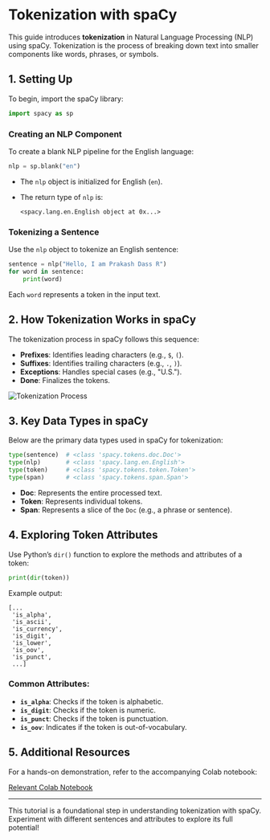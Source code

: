 # Tokenization with spaCy

This guide introduces **tokenization** in Natural Language Processing (NLP) using spaCy. Tokenization is the process of breaking down text into smaller components like words, phrases, or symbols.

## 1. Setting Up
To begin, import the spaCy library:

```python
import spacy as sp
```

### Creating an NLP Component
To create a blank NLP pipeline for the English language:

```python
nlp = sp.blank("en")
```

- The `nlp` object is initialized for English (`en`).
- The return type of `nlp` is:
  
  ```
  <spacy.lang.en.English object at 0x...>
  ```

### Tokenizing a Sentence
Use the `nlp` object to tokenize an English sentence:

```python
sentence = nlp("Hello, I am Prakash Dass R")
for word in sentence:
    print(word)
```

Each `word` represents a token in the input text.

## 2. How Tokenization Works in spaCy
The tokenization process in spaCy follows this sequence:

- **Prefixes**: Identifies leading characters (e.g., `$`, `(`).
- **Suffixes**: Identifies trailing characters (e.g., `.`, `)`).
- **Exceptions**: Handles special cases (e.g., "U.S.").
- **Done**: Finalizes the tokens.

![Tokenization Process](https://github.com/user-attachments/assets/0290e2da-669a-44e0-b865-06dae73aff0e)

## 3. Key Data Types in spaCy
Below are the primary data types used in spaCy for tokenization:

```python
type(sentence)  # <class 'spacy.tokens.doc.Doc'>
type(nlp)       # <class 'spacy.lang.en.English'>
type(token)     # <class 'spacy.tokens.token.Token'>
type(span)      # <class 'spacy.tokens.span.Span'>
```

- **Doc**: Represents the entire processed text.
- **Token**: Represents individual tokens.
- **Span**: Represents a slice of the `Doc` (e.g., a phrase or sentence).

## 4. Exploring Token Attributes
Use Python’s `dir()` function to explore the methods and attributes of a token:

```python
print(dir(token))
```

Example output:

```
[...
 'is_alpha',
 'is_ascii',
 'is_currency',
 'is_digit',
 'is_lower',
 'is_oov',
 'is_punct',
 ...]
```

### Common Attributes:
- **`is_alpha`**: Checks if the token is alphabetic.
- **`is_digit`**: Checks if the token is numeric.
- **`is_punct`**: Checks if the token is punctuation.
- **`is_oov`**: Indicates if the token is out-of-vocabulary.

## 5. Additional Resources
For a hands-on demonstration, refer to the accompanying Colab notebook:

[Relevant Colab Notebook](https://colab.research.google.com/drive/1r2N0WqjKLxJ3HEHIHDO08Aiw58AvTiDk?usp=sharing)

---
This tutorial is a foundational step in understanding tokenization with spaCy. Experiment with different sentences and attributes to explore its full potential!

